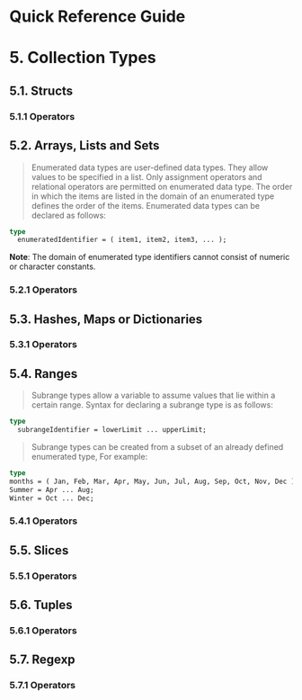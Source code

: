 Quick Reference Guide
=====================

# 5. Collection Types

## 5.1. Structs

### 5.1.1 Operators

## 5.2. Arrays, Lists and Sets

> Enumerated data types are user-defined data types. They allow values to be specified in a list. Only assignment operators and relational operators are permitted on enumerated data type. The order in which the items are listed in the domain of an enumerated type defines the order of the items. Enumerated data types can be declared as follows:

```pascal
type
  enumeratedIdentifier = ( item1, item2, item3, ... );
```

**Note**: The domain of enumerated type identifiers cannot consist of numeric or character constants.

### 5.2.1 Operators

## 5.3. Hashes, Maps or Dictionaries

### 5.3.1 Operators

## 5.4. Ranges

> Subrange types allow a variable to assume values that lie within a certain range. Syntax for declaring a subrange type is as follows:

```pascal
type
  subrangeIdentifier = lowerLimit ... upperLimit;
```

> Subrange types can be created from a subset of an already defined enumerated type, For example:

```pascal
type
months = ( Jan, Feb, Mar, Apr, May, Jun, Jul, Aug, Sep, Oct, Nov, Dec );
Summer = Apr ... Aug;
Winter = Oct ... Dec;
```

### 5.4.1 Operators

## 5.5. Slices

### 5.5.1 Operators

## 5.6. Tuples

### 5.6.1 Operators

## 5.7. Regexp

### 5.7.1 Operators
